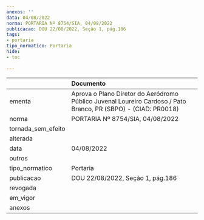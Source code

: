 ```yaml
---
anexos: ''
data: 04/08/2022
norma: PORTARIA Nº 8754/SIA, 04/08/2022
publicacao: DOU 22/08/2022, Seção 1, pág.186
tags:
- portaria
tipo_normatico: Portaria
hide: 
- toc 
 
---
```


|                    | Documento                                                                                                      |
|:-------------------|:---------------------------------------------------------------------------------------------------------------|
| ementa             | Aprova o Plano Diretor do Aeródromo Público Juvenal Loureiro Cardoso / Pato Branco, PR (SBPO) - (CIAD: PR0018) |
| norma              | PORTARIA Nº 8754/SIA, 04/08/2022                                                                               |
| tornada_sem_efeito |                                                                                                                |
| alterada           |                                                                                                                |
| data               | 04/08/2022                                                                                                     |
| outros             |                                                                                                                |
| tipo_normatico     | Portaria                                                                                                       |
| publicacao         | DOU 22/08/2022, Seção 1, pág.186                                                                               |
| revogada           |                                                                                                                |
| em_vigor           |                                                                                                                |
| anexos             |                                                                                                                |